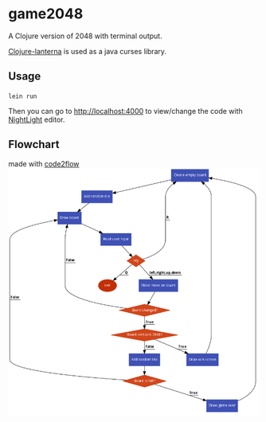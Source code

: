 # game2048

A Clojure version of 2048 with terminal output.

[Clojure-lanterna](http://sjl.bitbucket.org/clojure-lanterna/) is used as a java curses library.
## Usage

`lein run`

Then you can go to [http://localhost:4000](http://localhost:4000) to view/change the code with [NightLight](https://sekao.net/nightlight/) editor.
## Flowchart
made with [code2flow](https://code2flow.com)
![Game flowchart](/docs/flowchart.png)
